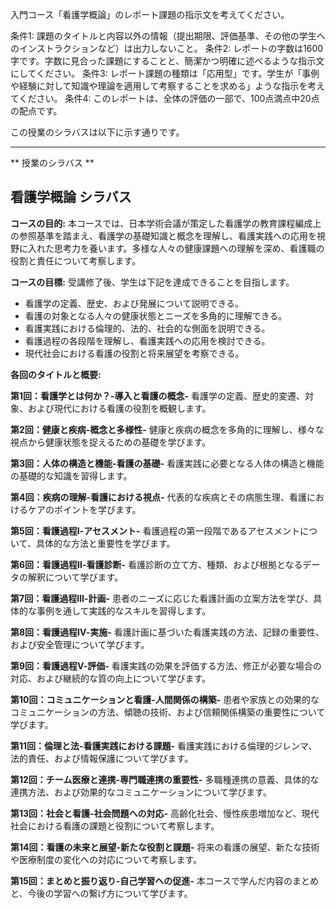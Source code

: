 入門コース「看護学概論」のレポート課題の指示文を考えてください。

条件1: 課題のタイトルと内容以外の情報（提出期限、評価基準、その他の学生へのインストラクションなど）は出力しないこと。
条件2: レポートの字数は1600字です。字数に見合った課題にすることと、簡潔かつ明確に述べるような指示文にしてください。
条件3: レポート課題の種類は「応用型」です。学生が「事例や経験に対して知識や理論を適用して考察することを求める」ような指示を考えてください。
条件4: このレポートは、全体の評価の一部で、100点満点中20点の配点です。

この授業のシラバスは以下に示す通りです。

---------------------------------------
** 授業のシラバス **
## 看護学概論 シラバス

**コースの目的:** 本コースでは、日本学術会議が策定した看護学の教育課程編成上の参照基準を踏まえ、看護学の基礎知識と概念を理解し、看護実践への応用を視野に入れた思考力を養います。多様な人々の健康課題への理解を深め、看護職の役割と責任について考察します。


**コースの目標:**  受講修了後、学生は下記を達成できることを目指します。

* 看護学の定義、歴史、および発展について説明できる。
* 看護の対象となる人々の健康状態とニーズを多角的に理解できる。
* 看護実践における倫理的、法的、社会的な側面を説明できる。
* 看護過程の各段階を理解し、看護実践への応用を検討できる。
* 現代社会における看護の役割と将来展望を考察できる。


**各回のタイトルと概要:**

**第1回：看護学とは何か？-導入と看護の概念-**
看護学の定義、歴史的変遷、対象、および現代における看護の役割を概観します。

**第2回：健康と疾病-概念と多様性-**
健康と疾病の概念を多角的に理解し、様々な視点から健康状態を捉えるための基礎を学びます。

**第3回：人体の構造と機能-看護の基礎-**
看護実践に必要となる人体の構造と機能の基礎的な知識を習得します。

**第4回：疾病の理解-看護における視点-**
代表的な疾病とその病態生理、看護におけるケアのポイントを学びます。

**第5回：看護過程Ⅰ-アセスメント-**
看護過程の第一段階であるアセスメントについて、具体的な方法と重要性を学びます。

**第6回：看護過程Ⅱ-看護診断-**
看護診断の立て方、種類、および根拠となるデータの解釈について学びます。

**第7回：看護過程Ⅲ-計画-**
患者のニーズに応じた看護計画の立案方法を学び、具体的な事例を通して実践的なスキルを習得します。

**第8回：看護過程Ⅳ-実施-**
看護計画に基づいた看護実践の方法、記録の重要性、および安全管理について学びます。

**第9回：看護過程Ⅴ-評価-**
看護実践の効果を評価する方法、修正が必要な場合の対応、および継続的な質の向上について学びます。

**第10回：コミュニケーションと看護-人間関係の構築-**
患者や家族との効果的なコミュニケーションの方法、傾聴の技術、および信頼関係構築の重要性について学びます。

**第11回：倫理と法-看護実践における課題-**
看護実践における倫理的ジレンマ、法的責任、および情報保護について学びます。

**第12回：チーム医療と連携-専門職連携の重要性-**
多職種連携の意義、具体的な連携方法、および効果的なコミュニケーションについて学びます。

**第13回：社会と看護-社会問題への対応-**
高齢化社会、慢性疾患増加など、現代社会における看護の課題と役割について考察します。

**第14回：看護の未来と展望-新たな役割と課題-**
将来の看護の展望、新たな技術や医療制度の変化への対応について考察します。

**第15回：まとめと振り返り-自己学習への促進-**
本コースで学んだ内容のまとめと、今後の学習への繋げ方について学びます。
